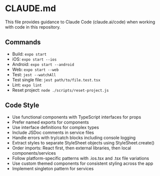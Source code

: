 # CLAUDE.md

This file provides guidance to Claude Code (claude.ai/code) when working with code in this repository.

## Commands
- Build: `expo start`
- iOS: `expo start --ios`
- Android: `expo start --android`
- Web: `expo start --web`
- Test: `jest --watchAll`
- Test single file: `jest path/to/file.test.tsx`
- Lint: `expo lint`
- Reset project: `node ./scripts/reset-project.js`

## Code Style
- Use functional components with TypeScript interfaces for props
- Prefer named exports for components
- Use interface definitions for complex types
- Include JSDoc comments in service files
- Handle errors with try/catch blocks including console logging
- Extract styles to separate StyleSheet objects using StyleSheet.create()
- Order imports: React first, then external libraries, then local components/services
- Follow platform-specific patterns with .ios.tsx and .tsx file variations
- Use custom themed components for consistent styling across the app
- Implement singleton pattern for services